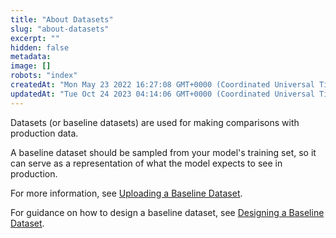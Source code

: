 ```yaml
---
title: "About Datasets"
slug: "about-datasets"
excerpt: ""
hidden: false
metadata: 
image: []
robots: "index"
createdAt: "Mon May 23 2022 16:27:08 GMT+0000 (Coordinated Universal Time)"
updatedAt: "Tue Oct 24 2023 04:14:06 GMT+0000 (Coordinated Universal Time)"
---
```

Datasets (or baseline datasets) are used for making comparisons with production data.

A baseline dataset should be sampled from your model's training set, so it can serve as a representation of what the model expects to see in production.

For more information, see [Uploading a Baseline Dataset](doc:uploading-a-baseline-dataset).

For guidance on how to design a baseline dataset, see [Designing a Baseline Dataset](doc:designing-a-baseline-dataset).